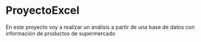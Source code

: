# ProyectoExcel
En este proyecto voy a realizar un análisis a partir de una base de datos con información de productos de supermercado
